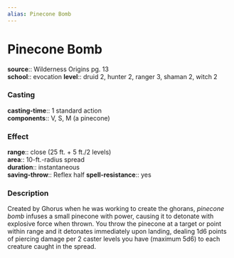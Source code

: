 ```yaml
---
alias: Pinecone Bomb
---
```


# Pinecone Bomb 

**source**:: Wilderness Origins pg. 13  
**school**:: evocation
**level**:: druid 2, hunter 2, ranger 3, shaman 2, witch 2

### Casting 

**casting-time**:: 1 standard action  
**components**:: V, S, M (a pinecone)

### Effect 

**range**:: close (25 ft. + 5 ft./2 levels)  
**area**:: 10-ft.-radius spread  
**duration**:: instantaneous  
**saving-throw**:: Reflex half
**spell-resistance**:: yes

### Description 

Created by Ghorus when he was working to create the ghorans, *pinecone bomb* infuses a small pinecone with power, causing it to detonate with explosive force when thrown. You throw the pinecone at a target or point within range and it detonates immediately upon landing, dealing 1d6 points of piercing damage per 2 caster levels you have (maximum 5d6) to each creature caught in the spread.
